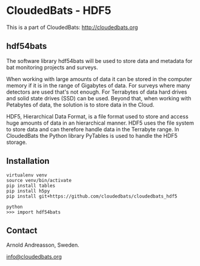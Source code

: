 # CloudedBats - HDF5

This is a part of CloudedBats: http://cloudedbats.org

## hdf54bats

The software library hdf54bats will be used to store data and metadata for bat monitoring projects and surveys. 

When working with large amounts of data it can be stored in the computer memory if it is in the range of Gigabytes of data. For surveys where many detectors are used that's not enough. For Terrabytes of data hard drives and solid state drives (SSD) can be used. Beyond that, when working with Petabytes of data, the solution is to store data in the Cloud. 

HDF5, Hierarchical Data Format, is a file format used to store and access huge amounts of data in an hierarchical manner. HDF5 uses the file system to store data and can therefore handle data in the Terrabyte range. In CloudedBats the Python library PyTables is used to handle the HDF5 storage.

## Installation

    virtualenv venv
    source venv/bin/activate
    pip install tables
    pip install h5py
    pip install git+https://github.com/cloudedbats/cloudedbats_hdf5
    
    python
    >>> import hdf54bats

## Contact

Arnold Andreasson, Sweden.

info@cloudedbats.org
